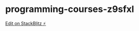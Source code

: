 # programming-courses-z9sfxl

[Edit on StackBlitz ⚡️](https://stackblitz.com/edit/programming-courses-z9sfxl)